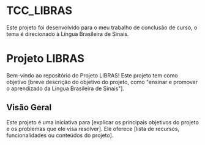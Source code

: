 # TCC_LIBRAS
Este projeto foi desenvolvido para o meu trabalho de conclusão de curso, o tema é direcionado à Língua Brasileira de Sinais.

# Projeto LIBRAS

Bem-vindo ao repositório do Projeto LIBRAS! Este projeto tem como objetivo [breve descrição do objetivo do projeto, como "ensinar e promover o aprendizado da Língua Brasileira de Sinais"].

## Visão Geral

Este projeto é uma iniciativa para [explicar os principais objetivos do projeto e os problemas que ele visa resolver]. Ele oferece [lista de recursos, funcionalidades ou conteúdos do projeto].


